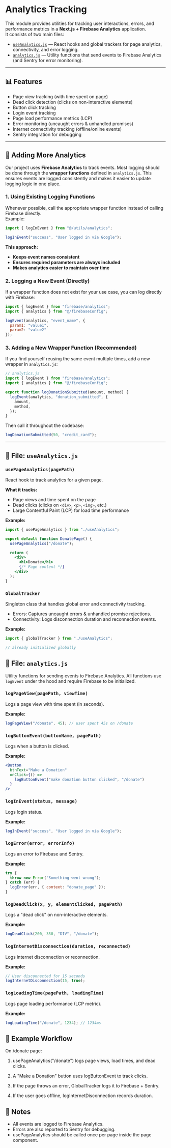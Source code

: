 # Analytics Tracking

This module provides utilities for tracking user interactions, errors, and performance metrics in a **Next.js + Firebase Analytics** application.  
It consists of two main files:

- [`useAnalytics.js`](./useAnalytics.js) — React hooks and global trackers for page analytics, connectivity, and error logging.
- [`analytics.js`](./utils/analytics.js) — Utility functions that send events to Firebase Analytics (and Sentry for error monitoring).

---

## 📊 Features

- Page view tracking (with time spent on page)
- Dead click detection (clicks on non-interactive elements)
- Button click tracking
- Login event tracking
- Page load performance metrics (LCP)
- Error monitoring (uncaught errors & unhandled promises)
- Internet connectivity tracking (offline/online events)
- Sentry integration for debugging

---

## 🔧 Adding More Analytics

Our project uses **Firebase Analytics** to track events. Most logging should be done through the **wrapper functions** defined in `analytics.js`. This ensures events are logged consistently and makes it easier to update logging logic in one place.

### 1. Using Existing Logging Functions
Whenever possible, call the appropriate wrapper function instead of calling Firebase directly.  
Example:

```jsx
import { logInEvent } from "@/utils/analytics";

logInEvent("success", "User logged in via Google");
```

**This approach:**
- **Keeps event names consistent**
- **Ensures required parameters are always included**
- **Makes analytics easier to maintain over time**

### 2. Logging a New Event (Directly)
If a wrapper function does not exist for your use case, you can log directly with Firebase:

```jsx
import { logEvent } from "firebase/analytics";
import { analytics } from "@/firebaseConfig";

logEvent(analytics, "event_name", {
  param1: "value1",
  param2: "value2"
});
```

### 3. Adding a New Wrapper Function (Recommended)
If you find yourself reusing the same event multiple times, add a new wrapper in `analytics.js`:

```jsx
// analytics.js
import { logEvent } from "firebase/analytics";
import { analytics } from "@/firebaseConfig";

export function logDonationSubmitted(amount, method) {
  logEvent(analytics, "donation_submitted", {
    amount,
    method,
  });
}
```

Then call it throughout the codebase:

```jsx
logDonationSubmitted(50, "credit_card");
```

---

## 📂 File: `useAnalytics.js`

### `usePageAnalytics(pagePath)`
React hook to track analytics for a given page.

**What it tracks:**
- Page views and time spent on the page
- Dead clicks (clicks on `<div>`, `<p>`, `<img>`, etc.)
- Large Contentful Paint (LCP) for load time performance

**Example:**

```jsx
import { usePageAnalytics } from "./useAnalytics";

export default function DonatePage() {
  usePageAnalytics("/donate");

  return (
    <div>
      <h1>Donate</h1>
      {/* Page content */}
    </div>
  );
}
```

### `GlobalTracker`
Singleton class that handles global error and connectivity tracking.

- Errors: Captures uncaught errors & unhandled promise rejections.
- Connectivity: Logs disconnection duration and reconnection events.

**Example:**

```jsx
import { globalTracker } from "./useAnalytics";

// already initialized globally
```

## 📂 File: `analytics.js`
Utility functions for sending events to Firebase Analytics.
All functions use `logEvent` under the hood and require Firebase to be initialized.

### `logPageView(pagePath, viewTime)`
Logs a page view with time spent (in seconds).

**Example:**

```jsx
logPageView("/donate", 45); // user spent 45s on /donate
```

### `logButtonEvent(buttonName, pagePath)`
Logs when a button is clicked.

**Example:**

```jsx
<Button
  btnText="Make a Donation"
  onClick={() =>
    logButtonEvent("make donation button clicked", "/donate")
  }
/>
```

### `logInEvent(status, message)`
Logs login status.

**Example:**

```jsx
logInEvent("success", "User logged in via Google");
```

### `logError(error, errorInfo)`
Logs an error to Firebase and Sentry.

**Example:**

```jsx
try {
  throw new Error("Something went wrong");
} catch (err) {
  logError(err, { context: "donate_page" });
}
```

### `logDeadClick(x, y, elementClicked, pagePath)`
Logs a "dead click" on non-interactive elements.

**Example:**

```jsx
logDeadClick(200, 350, "DIV", "/donate");
```

### `logInternetDisconnection(duration, reconnected)`
Logs internet disconnection or reconnection.

**Example:**
```jsx
// User disconnected for 15 seconds
logInternetDisconnection(15, true);
```

### `logLoadingTime(pagePath, loadingTime)`
Logs page loading performance (LCP metric).

**Example:**
```jsx
logLoadingTime("/donate", 1234); // 1234ms
```

## 🚀 Example Workflow
On /donate page:

1. usePageAnalytics("/donate") logs page views, load times, and dead clicks.

2. A "Make a Donation" button uses logButtonEvent to track clicks.

3. If the page throws an error, GlobalTracker logs it to Firebase + Sentry.

4. If the user goes offline, logInternetDisconnection records duration.

## 📌 Notes
- All events are logged to Firebase Analytics.
- Errors are also reported to Sentry for debugging.
- usePageAnalytics should be called once per page inside the page component.

